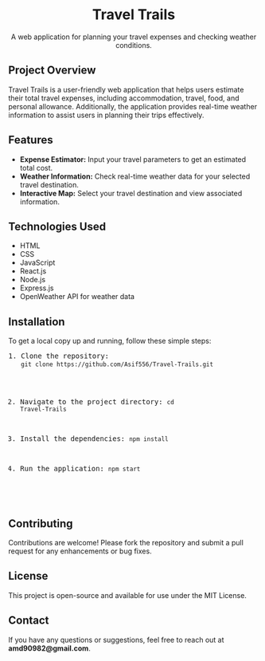 <h1 align="center">Travel Trails</h1>
<p align="center">A web application for planning your travel expenses and checking weather conditions.</p>

<h2>Project Overview</h2>
<p>
    Travel Trails is a user-friendly web application that helps users estimate their total travel expenses, including accommodation, travel, food, and personal allowance. Additionally, the application provides real-time weather information to assist users in planning their trips effectively.
</p>

<h2>Features</h2>
<ul>
    <li><strong>Expense Estimator:</strong> Input your travel parameters to get an estimated total cost.</li>
    <li><strong>Weather Information:</strong> Check real-time weather data for your selected travel destination.</li>
    <li><strong>Interactive Map:</strong> Select your travel destination and view associated information.</li>
</ul>

<h2>Technologies Used</h2>
<ul>
    <li>HTML</li>
    <li>CSS</li>
    <li>JavaScript</li>
    <li>React.js</li>
    <li>Node.js</li>
    <li>Express.js</li>
    <li>OpenWeather API for weather data</li>
</ul>

<h2>Installation</h2>
<p>To get a local copy up and running, follow these simple steps:</p>
<pre>
1. Clone the repository:
   <code>git clone https://github.com/Asif556/Travel-Trails.git</code>

2. Navigate to the project directory:
   <code>cd Travel-Trails</code>

3. Install the dependencies:
   <code>npm install</code>

4. Run the application:
   <code>npm start</code>
</pre>

<h2>Contributing</h2>
<p>
    Contributions are welcome! Please fork the repository and submit a pull request for any enhancements or bug fixes.
</p>

<h2>License</h2>
<p>This project is open-source and available for use under the MIT License.</p>

<h2>Contact</h2>
<p>If you have any questions or suggestions, feel free to reach out at <strong>amd90982@gmail.com</strong>.</p>
